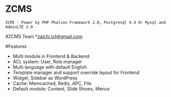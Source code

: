 # ZCMS

`ZCMS - Power by PHP Phalcon Framework 2.0, Postgresql 9.4 Or Mysql and AdminLTE 2.0`

#ZCMS Team
*zaichi.ict@gmail.com

#Features
* Multi module in Frontend & Backend
* ACL system: User, Role manager
* Multi language with default English
* Template manager and support override layout for Frontend  
* Widget, Sidebar as WordPress
* Cache: Memcached, Redis, APC, File
* Default module: Content, Slide Shows, Menus